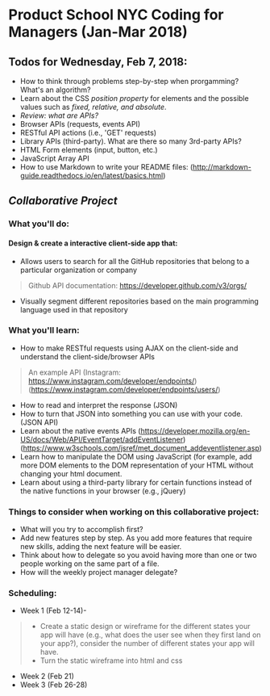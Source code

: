 # Product School NYC Coding for Managers (Jan-Mar 2018)

## Todos for Wednesday, Feb 7, 2018:
* How to think through problems step-by-step when prorgamming? What's an algorithm? 
* Learn about the CSS *position property* for elements and the possible values such as *fixed, relative, and absolute*. 
* *Review: what are APIs?*
* Browser APIs (requests, events API)
* RESTful API actions (i.e., 'GET' requests) 
* Library APIs (third-party). What are there so many 3rd-party APIs? 
* HTML Form elements (input, button, etc.)
* JavaScript Array API
* How to use Markdown to write your README files: (http://markdown-guide.readthedocs.io/en/latest/basics.html)


## *Collaborative Project*

### What you'll do:
#### Design & create a interactive client-side app that:
* Allows users to search for all the GitHub repositories that belong to a particular organization or company
> Github API documentation: https://developer.github.com/v3/orgs/
* Visually segment different repositories based on the main programming language used in that repository 

### What you'll learn:
* How to make RESTful requests using AJAX on the client-side and understand the client-side/browser APIs
> An example API (Instagram: https://www.instagram.com/developer/endpoints/) (https://www.instagram.com/developer/endpoints/users/)
* How to read and interpret the response (JSON) 
* How to turn that JSON into something you can use with your code. (JSON API) 
* Learn about the native events APIs (https://developer.mozilla.org/en-US/docs/Web/API/EventTarget/addEventListener) 
(https://www.w3schools.com/jsref/met_document_addeventlistener.asp)
* Learn how to manipulate the DOM using JavaScript (for example, add more DOM elements to the DOM representation of your HTML without changing your html document. 
* Learn about using a third-party library for certain functions instead of the native functions in your browser (e.g., jQuery)


### Things to consider when working on this collaborative project: 
* What will you try to accomplish first? 
* Add new features step by step. As you add more features that require new skills, adding the next feature will be easier. 
* Think about how to delegate so you avoid having more than one or two people working on the same part of a file. 
* How will the weekly project manager delegate? 

### Scheduling: 
* Week 1 (Feb 12-14)- 
> * Create a static design or wireframe for the different states your app will have (e.g., what does the user see when they first land on your app?), consider the number of different states your app will have. 
> * Turn the static wireframe into html and css
* Week 2 (Feb 21) 
* Week 3 (Feb 26-28)
